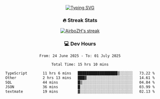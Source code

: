 
<div align="center">
  <a href="https://git.io/typing-svg"><img src="https://readme-typing-svg.demolab.com?font=Fira+Code&size=30&pause=1000&color=33F7F5&center=true&vCenter=true&width=435&lines=Hi+there+%F0%9F%91%8B+I+am+AirboZH+;Welcome+to+my+Github" alt="Typing SVG" /></a>

<h3>🔥 Streak Stats</h3>

<!-- GitHub Readme Streak Stats - https://github.com/DenverCoder1/github-readme-streak-stats -->
<p>
  <a href="https://github.com/DenverCoder1/github-readme-streak-stats">
    <img title="🔥 Get streak stats for your profile at git.io/streak-stats" alt="AirboZH's streak" src="https://streak-stats.demolab.com/?user=AirboZH&theme=monokai-metallian&hide_border=true"/>
  </a>
</p>

<h3>💻 Dev Hours</h3>
<!--START_SECTION:waka-->

```txt
From: 24 June 2025 - To: 01 July 2025

Total Time: 15 hrs 10 mins

TypeScript       11 hrs 6 mins   ██████████████████▒░░░░░░   73.22 %
Other            2 hrs 13 mins   ███▓░░░░░░░░░░░░░░░░░░░░░   14.61 %
SQL              44 mins         █▒░░░░░░░░░░░░░░░░░░░░░░░   04.84 %
JSON             36 mins         █░░░░░░░░░░░░░░░░░░░░░░░░   03.99 %
textmate         19 mins         ▓░░░░░░░░░░░░░░░░░░░░░░░░   02.13 %
```

<!--END_SECTION:waka-->
</div>  
